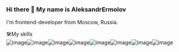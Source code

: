 ### Hi there 👋 My name is AleksandrErmolov


<!--
**AleksandrErmolov/AleksandrErmolov** is a ✨ _special_ ✨ repository because its `README.md` (this file) appears on your GitHub profile.

Here are some ideas to get you started:

- 🔭 I’m currently working on ...
- 🌱 I’m currently learning ...
- 👯 I’m looking to collaborate on ...
- 🤔 I’m looking for help with ...
- 💬 Ask me about ...
- 📫 How to reach me: ...
- 😄 Pronouns: ...
- ⚡ Fun fact: ...
-->

I'm frontend-developer from Moscow, Russia.
</br>




🛠️My skills </br>
![image](https://user-images.githubusercontent.com/90044699/143268347-f5e1bae6-9882-4e2b-869b-28b06565ffd7.png)![image](https://user-images.githubusercontent.com/90044699/143268369-a61a7386-2d3a-4500-aa5a-961d12fe986f.png)![image](https://user-images.githubusercontent.com/90044699/143268386-458ddf0b-8249-4fa9-bd55-71deae4629fd.png)![image](https://user-images.githubusercontent.com/90044699/143268406-94fa9910-103b-4a14-befe-e88ad977e13d.png)![image](https://user-images.githubusercontent.com/90044699/143268428-847b93a2-bd10-4f04-ad81-6e44b6c75c25.png)![image](https://user-images.githubusercontent.com/90044699/143268449-822119c7-2a0d-4b8d-94b2-167b1cb5b8aa.png)![image](https://user-images.githubusercontent.com/90044699/143268468-75bdb1f9-f558-43c0-a53d-9c481e0a02dc.png)![image](https://user-images.githubusercontent.com/90044699/143268679-e1b91443-e8f7-4682-91bb-3f54a14e92e9.png)








